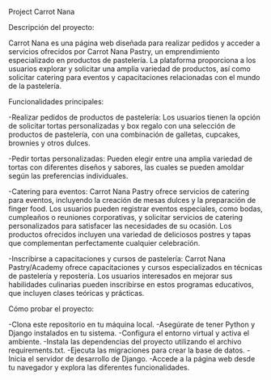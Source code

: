Project Carrot Nana

Descripción del proyecto:

Carrot Nana es una página web diseñada para realizar pedidos y acceder a servicios ofrecidos por Carrot Nana Pastry, un emprendimiento especializado en productos de pastelería. La plataforma proporciona a los usuarios  explorar y solicitar una amplia variedad de productos, así como solicitar catering para eventos y capacitaciones relacionadas con el mundo de la pastelería.

Funcionalidades principales:

-Realizar pedidos de productos de pastelería: Los usuarios tienen la opción de solicitar tortas personalizadas y box regalo con una selección de productos de pastelería, con una combinación de galletas, cupcakes, brownies y otros dulces.

-Pedir tortas personalizadas: Pueden elegir entre una amplia variedad de tortas con diferentes diseños y sabores, las cuales se pueden amoldar según las preferencias individuales.

-Catering para eventos: Carrot Nana Pastry ofrece servicios de catering para eventos, incluyendo la creación de mesas dulces y la preparación de finger food. Los usuarios pueden registrar eventos especiales, como bodas, cumpleaños o reuniones corporativas, y solicitar servicios de catering personalizados para satisfacer las necesidades de su ocasión. Los productos ofrecidos incluyen una variedad de deliciosos postres y tapas que complementan perfectamente cualquier celebración.

-Inscribirse a capacitaciones y cursos de pastelería: Carrot Nana Pastry/Academy ofrece capacitaciones y cursos especializados en técnicas de pastelería y repostería. Los usuarios interesados en mejorar sus habilidades culinarias pueden inscribirse en estos programas educativos, que incluyen clases teóricas y prácticas.

Cómo probar el proyecto:

-Clona este repositorio en tu máquina local.
-Asegúrate de tener Python y Django instalados en tu sistema.
-Configura el entorno virtual y activa el ambiente.
-Instala las dependencias del proyecto utilizando el archivo requirements.txt.
-Ejecuta las migraciones para crear la base de datos.
-Inicia el servidor de desarrollo de Django.
-Accede a la página web desde tu navegador y explora las diferentes funcionalidades.




